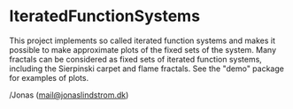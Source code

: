 # IteratedFunctionSystems

This project implements so called iterated function systems and makes it possible to make approximate plots of the fixed sets of the system. Many fractals can be considered as fixed sets of iterated function systems, including the Sierpinski carpet and flame fractals. See the "demo" package for examples of plots.

/Jonas (mail@jonaslindstrom.dk)
